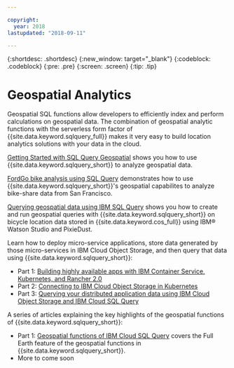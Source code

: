 ```yaml
---

copyright:
  year: 2018
lastupdated: "2018-09-11"

---
```


{:shortdesc: .shortdesc}
{:new_window: target="_blank"}
{:codeblock: .codeblock}
{:pre: .pre}
{:screen: .screen}
{:tip: .tip}



# Geospatial Analytics

Geospatial SQL functions allow developers to efficiently index and perform calculations on geospatial data. 
The combination of geospatial analytic functions with the serverless form factor of {{site.data.keyword.sqlquery_full}} makes it very easy 
to build location analytics solutions with your data in the cloud.

[Getting Started with SQL Query Geospatial](https://github.com/IBM-Cloud/data/wiki/Getting-Started-with-SQL-Query-Geospatial) 
shows you how to use {{site.data.keyword.sqlquery_short}} to analyze geospatial data.

[FordGo bike analysis using SQL Query](https://github.com/IBM-Cloud/data/wiki/FordGo-bike-analysis-using-SQL-Query) demonstrates 
how to use {{site.data.keyword.sqlquery_short}}'s geospatial capabilites to analyze bike-share data from San Francisco.

[Querying geospatial data using IBM SQL Query](https://www.ibm.com/blogs/bluemix/2018/07/querying-geospatial-data-using-ibm-sql-query/) 
shows you how to create and run geospatial queries with {{site.data.keyword.sqlquery_short}} on bicycle location data stored in {{site.data.keyword.cos_full}} 
using IBM® Watson Studio and PixieDust.

Learn how to deploy micro-service applications, store data generated by those micro-services in IBM Cloud Object Storage, 
and then query that data using {{site.data.keyword.sqlquery_short}}:
 - Part 1: [Building highly available apps with IBM Container Service, Kubernetes, and Rancher 2.0](https://www.ibm.com/blogs/bluemix/2018/07/building-apps-ibm-container-service-kubernetes-rancher-2-0/)
 - Part 2: [Connecting to IBM Cloud Object Storage in Kubernetes](https://www.ibm.com/blogs/bluemix/2018/08/connecting-ibm-cloud-object-store-kubernetes/)
 - Part 3: [Querying your distributed application data using IBM Cloud Object Storage and IBM Cloud SQL Query](https://www.ibm.com/blogs/bluemix/2018/08/querying-distributed-application-data-using-ibm-cloud-object-storage-ibm-sql-query/)  
 
 
 
A series of articles explaining the key highlights of the geospatial functions of {{site.data.keyword.sqlquery_short}}:
 - Part 1: [Geospatial functions of IBM Cloud SQL Query](https://www.ibm.com/blogs/bluemix/2018/09/geospatial-without-projections-in-ibm-cloud-sql-query/) covers the Full Earth feature of the geospatial functions in {{site.data.keyword.sqlquery_short}}.
 - More to come soon
